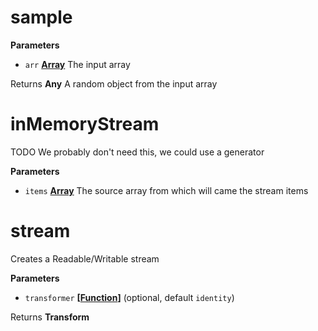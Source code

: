 # sample

**Parameters**

-   `arr` **[Array](https://developer.mozilla.org/en-US/docs/Web/JavaScript/Reference/Global_Objects/Array)** The input array

Returns **Any** A random object from the input array

# inMemoryStream

TODO We probably don't need this, we could use a generator

**Parameters**

-   `items` **[Array](https://developer.mozilla.org/en-US/docs/Web/JavaScript/Reference/Global_Objects/Array)** The source array from which will came the stream items

# stream

Creates a Readable/Writable stream

**Parameters**

-   `transformer` **\[[Function](https://developer.mozilla.org/en-US/docs/Web/JavaScript/Reference/Statements/function)]**  (optional, default `identity`)

Returns **Transform** 

